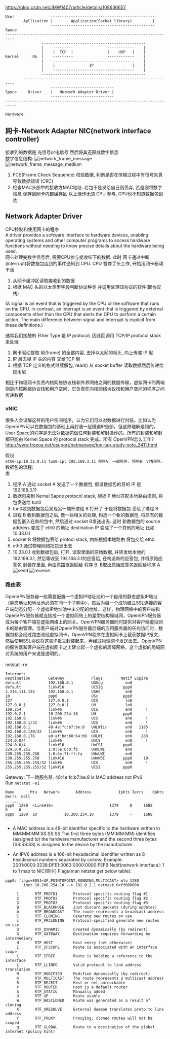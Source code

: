 https://blog.csdn.net/JMW1407/article/details/108636657
```
User                ----------------------------------------------
        Apllication |        Application(Socket library)         |    
                    ----------------------------------------------
Space
--------------------------------------------------------------------------
                ----------------------------------------------
                |    ---------               ------------    |
                |    |  TCP  |               |    UDP   |    |
Kernel      OS  |    ---------               ------------    |
                |    ------------------------------------    |
                |    |               IP                 |    |
                |    ------------------------------------    |
                ----------------------------------------------
        ------------------------------------------------------------------
                    ----------------------------
Space     Driver    |   Network Adapter Driver |
                    ----------------------------
---------------------------------------------------------------------------

Hardware
```

## 网卡-Network Adapter NIC(network interface controller)
接收到的数据是 光信号or电信号 然后将其还原成数字信息<br>
数字信息结构:
![network_frame_message](./network_frame_message.png)
![network_frame_message_medium](./network_frame_message_medium.png)
1. FCS(Frame Check Sequence)  校验数据, 判断是否在传输过程中有信号失真导致数据错误 (CRC)
2. 检查MAC头部中的接收方MAC地址. 若包不是发给自己则丢弃, 若是则将数字信息 保存到网卡内部缓存区
以上操作无须 CPU 参与, CPU也不知道数据包到达

## Network Adapter Driver
CPU控制和使用网卡的程序<br>
A driver provides a software interface to hardware devices, enabling operating systems and other computer programs to access hardware functions without needing to know precise details about the hardware being used.<br>
网卡处理完数字信号后, 需要CPU参与接收结下的数据. 此时 网卡通过中断(interrupt)将数据包达到的事件通知到 CPU. CPU 暂停手头工作, 开始用网卡驱动干活
1. 从网卡缓冲区读取接收到的数据
2. 根据 MAC 头的以太类型字段判断协议种类 并调用处理该协议的软件(即协议栈)
   
(A signal is an event that is triggered by the CPU or the software that runs on the CPU. In contrast, an interrupt is an event that is triggered by external components other than the CPU that alerts the CPU to perform a certain action. The main difference between signal and interrupt is explicit from these definitions.)

通常我们接触的 Ether Type 是 IP protocol, 因此回调用 TCP/IP protocol stack 来处理
1. 网卡驱动提取 帧(frame) 的全部内容, 去掉以太网的帧头, 向上传递 IP 层
2. IP 层去掉 IP 头的内容 交给TCP 层
3. 根据 TCP 定义的格式继续解包, read() 从 socket buffer 读取数据然后传递给应用层
   
相比于物理网卡负责内核网络协议栈和外界网络之间的数据传输，虚拟网卡的两端则是内核网络协议栈和用户空间，它负责在内核网络协议栈和用户空间的程序之间传递数据

### vNIC
很多人会误解这样的用户空间程序，认为它们可以对数据进行封装。比如认为OpenVPN可以在数据包的基础上再封装一层隧道IP首部，但这种理解是错的。<br>
User Space的程序是无法对数据包做任何封装和解封操作的。所有的封装和解封都只能由 Kernel Space 的 protocol stack 完成。所有 OpenVPN怎么工作?<br>
http://www.freeoa.net/osuport/netmanage/tun-tap-study-note_3411.html

假设:<br>
`eth0-ip:10.32.0.11 tun0-ip: 192.168.3.11 程序A: 一般程序. 程序B: VPN程序.`<br>
数据包的流程:<br> 发
1. 程序 A 通过 socket A 发送了一个数据包, 假设数据包的目的 IP 是 192.168.3.11
2. 数据包来到 Kernel Sapce protocol stack, 根据IP 地址匹配本地路由规则, 将包发送给 tun0 
3. tun0收到数据包后发现另一端杯进程 B 打开了 于是将数据包 丢给了进程 B
4. 进程 B 收到数据包之后, 做一些相关的处理, 构造一个新的数据包, 将原有的数据包嵌入在新的包中, 然后通过 socket B发送出去. 这时 新数据包的 source address 变成了 eth0 的地址 destination IP 变成了一个其他的地址 比如10.33.0.1
5. socket B 将数据包丢给 protocl stack, 内核根据本地路由 将包交给 eth0
6. eth0 通过物理网络把包发出去
7. 10.33.0.1 收到数据包后, 打开, 读取里面的原始数据, 并转发给本地的192.168.3.1, 然后等收到 192.168.3.1的应答后, 在构造新的应答包, 并将原始应答包 封装在里面, 再由原路径返回给 程序 B. B取出原始应答包返回给程序 A
![send](./send.png)
![receive](./receive.png)


### 路由表

 OpenVPN服务器一般需要配置一个虚拟IP地址池和一个自用的静态虚拟IP地址（静态地址和地址池必须在同一个子网中），然后为每一个成功建立SSL连接的客户端动态分配一个虚拟IP地址池中未分配的地址。这样，物理网络中的客户端和OpenVPN服务器就连接成一个虚拟网络上的星型结构局域网，OpenVPN服务器成为每个客户端在虚拟网络上的网关。OpenVPN服务器同时提供对客户端虚拟网卡的路由管理。当客户端对OpenVPN服务器后端的应用服务器的任何访问时，数据包都会经过路由流经虚拟网卡，OpenVPN程序在虚拟网卡上截获数据IP报文，然后使用SSL协议将这些IP报文封装起来，再经过物理网卡发送出去。OpenVPN的服务器和客户端在虚拟网卡之上建立起一个虚拟的局域网络，这个虚拟的局域网对系统的用户来说是透明的。<br><br>
netstat -rn
```
Internet:
Destination        Gateway            Flags        Netif Expire
default            192.168.0.1        UGScg          en0       
default            link#16            UCSIg         ppp0       
3.218.111.154      192.168.0.1        UGHS           en0       
10                 ppp0               USc           ppp0       
127                127.0.0.1          UCS            lo0       
127.0.0.1          127.0.0.1          UH             lo0       
169.254            link#6             UCS            en0      !
192.0.2.1          10.200.254.10      UH            ppp0       
192.168.0          link#6             UCS            en0      !
192.168.0.1/32     link#6             UCS            en0      !
192.168.0.1        48:4e:fc:b7:be:8   UHLWIir        en0   1185
192.168.0.130/32   link#6             UCS            en0      !
192.168.0.176      a0:af:bd:b8:64:b0  UHLWI          en0    283
224.0.0/4          link#6             UmCS           en0      !
224.0.0/4          link#16            UmCSI         ppp0       
224.0.0.251        1:0:5e:0:0:fb      UHmLWI         en0       
239.255.255.250    1:0:5e:7f:ff:fa    UHmLWI         en0       
239.255.255.250    link#16            UHmW3I        ppp0     10
255.255.255.255/32 link#6             UCS            en0      !
255.255.255.255/32 link#16            UCSI          ppp0     
```
Gateway: 下一跳服务器. 48:4e:fc:b7:be:8 is MAC address not IPv6<br>
Run `netstat -ni`
```
Name       Mtu   Network       Address            Ipkts Ierrs    Opkts Oerrs  Coll
......
ppp0  1280  <Link#16>                         1379     0     1688     0     0
ppp0  1280  10            10.200.254.10       1379     -     1688     -     -
```
* A MAC address is a 48-bit identifier specific to the hardware written in MM:MM:MM:SS:SS:SS The first three bytes (MM:MM:MM) identifies (assigned to) the hardware manufacturer and the second three bytes (SS:SS:SS) is assigned to the device by the manufacturer.

* An IPV6 address is a 106-bit hexadecimal identifier written as 8 hexidecimal numbers separated by colons: Example: 2001:0000:3238:DFE1:0063:0000:0000:FEFB
Netif(network interface): 1 to 1 map to NIC(网卡)
Flags(man netstat get below table): 
```
ppp0: flags=8051<UP,POINTOPOINT,RUNNING,MULTICAST> mtu 1280 
        inet 10.200.254.10 --> 192.0.2.1 netmask 0xff000000 
```
```
     1       RTF_PROTO1       Protocol specific routing flag #1
     2       RTF_PROTO2       Protocol specific routing flag #2
     3       RTF_PROTO3       Protocol specific routing flag #3
     B       RTF_BLACKHOLE    Just discard packets (during updates)
     b       RTF_BROADCAST    The route represents a broadcast address
     C       RTF_CLONING      Generate new routes on use
     c       RTF_PRCLONING    Protocol-specified generate new routes on use
     D       RTF_DYNAMIC      Created dynamically (by redirect)
     G       RTF_GATEWAY      Destination requires forwarding by intermediary
     H       RTF_HOST         Host entry (net otherwise)
     I       RTF_IFSCOPE      Route is associated with an interface scope
     i       RTF_IFREF        Route is holding a reference to the interface
     L       RTF_LLINFO       Valid protocol to link address translation
     M       RTF_MODIFIED     Modified dynamically (by redirect)
     m       RTF_MULTICAST    The route represents a multicast address
     R       RTF_REJECT       Host or net unreachable
     r       RTF_ROUTER       Host is a default router
     S       RTF_STATIC       Manually added
     U       RTF_UP           Route usable
     W       RTF_WASCLONED    Route was generated as a result of cloning
     X       RTF_XRESOLVE     External daemon translates proto to link address
     Y       RTF_PROXY        Proxying; cloned routes will not be scoped
     g       RTF_GLOBAL       Route to a destination of the global internet (policy hint)
 ```